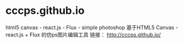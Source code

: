 # cccps.github.io
html5 canvas - react.js - Flux - simple photoshop
基于HTML5 Canvas - react.js + Flux 的仿ps图片编辑工具
链接： http://cccps.github.io/

